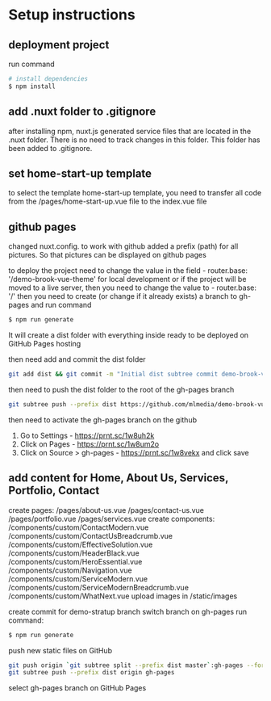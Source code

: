 # Setup instructions

## deployment project
run command
``` bash
# install dependencies
$ npm install
```

## add .nuxt folder to .gitignore 
after installing npm, nuxt.js generated service files that are located in the .nuxt folder. There is no need to track changes in this folder. This folder has been added to .gitignore.

## set home-start-up template
to select the template home-start-up template, you need to transfer all code from the /pages/home-start-up.vue file to the index.vue file

## github pages
changed nuxt.config. to work with github
added a prefix (path) for all pictures. So that pictures can be displayed on github pages

to deploy the project need to change the value in the field - router.base: '/demo-brook-vue-theme'
for local development or if the project will be moved to a live server, 
then you need to change the value to - router.base: '/'
then you need to create (or change if it already exists) a branch to gh-pages
and run command
``` bash
$ npm run generate
```
It will create a dist folder with everything inside ready to be deployed on GitHub Pages hosting

then need add and commit the dist folder
``` bash
git add dist && git commit -m "Initial dist subtree commit demo-brook-vue-theme"
```
then need to push the dist folder to the root of the gh-pages branch
``` bash
git subtree push --prefix dist https://github.com/mlmedia/demo-brook-vue-theme.git gh-pages
```
then need to activate the gh-pages branch on the github
1) Go to Settings - https://prnt.sc/1w8uh2k
2) Click on Pages - https://prnt.sc/1w8um2o
3) Click on Source > gh-pages - https://prnt.sc/1w8vekx
and click save

## add content for Home, About Us, Services, Portfolio, Contact
create pages:
/pages/about-us.vue
/pages/contact-us.vue
/pages/portfolio.vue
/pages/services.vue
create components:
/components/custom/ContactModern.vue
/components/custom/ContactUsBreadcrumb.vue
/components/custom/EffectiveSolution.vue
/components/custom/HeaderBlack.vue
/components/custom/HeroEssential.vue
/components/custom/Navigation.vue
/components/custom/ServiceModern.vue
/components/custom/ServiceModernBreadcrumb.vue
/components/custom/WhatNext.vue
upload images in /static/images

create commit for demo-stratup branch
switch branch on gh-pages
run command: 
``` bash
$ npm run generate
```
push new static files on GitHub
``` bash
git push origin `git subtree split --prefix dist master`:gh-pages --force
git subtree push --prefix dist origin gh-pages
```
select gh-pages branch on GitHub Pages